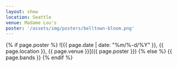 ```yaml
---
layout: show
location: Seattle
venue: Madame Lou's
poster: '/assets/img/posters/belltown-bloom.png'
---
```


{% if page.poster %}
![{{ page.date | date: "%m/%-d/%Y" }}, {{ page.location }}, {{ page.venue }}]({{ page.poster }})
{% else %}
{{ page.bands }}
{% endif %}
